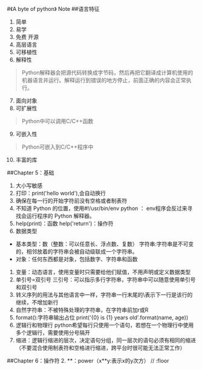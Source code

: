 #《A byte of python》 Note
##语言特征
1. 简单
2. 易学
3. 免费 开源
4. 高层语言
5. 可移植性
6. 解释性
> Python解释器会把源代码转换成字节码，然后再把它翻译成计算机使用的机器语言并运行。解释运行到错误的地方停止，前面正确的内容会正常执行。
7. 面向对象
8. 可扩展性
> Python中可以调用C/C++函数
9. 可嵌入性
> Python可嵌入到C/C++程序中
10. 丰富的库


##Chapter 5：基础
1. 大小写敏感
1. 打印：print('hello world'),会自动换行
1. 确保在每一行的开始字符前没有空格或者制表符
1. 不知道 Python 的位置，使用\#!/usr/bin/env python ： env程序会反过来寻找会运行程序的 Python 解释器。
1. help(print)：函数     help('return')：操作符
1. 数据类型 
 * 基本类型：数（整数：可以任意长、浮点数、复数） 字符串:字符串是不可变的，相邻放着的字符串会被自动级联成一个字符串。
 * 对象：任何东西都是对象，包括数字、字符串和函数
1. 变量：动态语言，使用变量时只需要给他们赋值，不用声明或定义数据类型
1. 单引号=双引号    三引号：可以指示多行字符串，字符串中可以随意使用单引号和双引号
1. 转义序列的用法与其他语言中一样，字符串一行末尾的\表示下一行是该行的继续，不增加新行
1. 自然字符串：不被特殊处理的字符串，在字符串前加r或R
1. format():字符串输出占位 print('{0} is {1} years old'.format(name, age))
1. 逻辑行和物理行   python希望每行只使用一个语句，若想在一个物理行中使用多个逻辑行，需要使用分号隔开
1. 缩进：逻辑行缩进的层次，决定语句分组，同一层次的语句必须有相同的缩进（不要混合使用制表符和空格进行缩进，跨平台时很可能无法正常工作）

##Chapter 6：操作符
2. \*\*：power（x\*\*y:表示x的y次方）   // :floor


